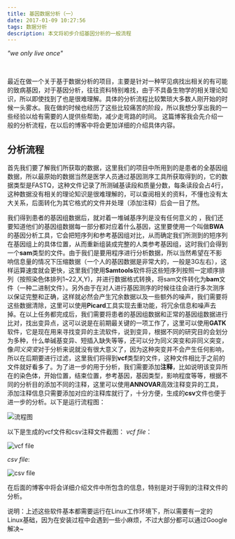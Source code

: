 ```yaml
---
title: 基因数据分析（一）
date: 2017-01-09 10:27:56
tags: 数据分析
description: 本文将初步介绍基因分析的一般流程
---
```


<!-- more -->

*"we only live once"*

<br/>


最近在做一个关于基于数据分析的项目，主要是针对一种罕见病找出相关的有可能的致病基因，对于基因分析，往往资料特别难找，由于不具备生物学的相关理论知识，所以即使找到了也是很难理解。具体的分析流程比较繁琐大多数人刚开始的时候一头雾水。我在做的时候也经历了这些比较痛苦的阶段，所以我想分享出我的一些经验以给有需要的人提供些帮助，减少走弯路的时间。
这篇博客我会先介绍一般的分析流程，在以后的博客中将会更加详细的介绍具体内容。
## 分析流程
首先我们要了解我们所获取的数据，这里我们的项目中所用到的是患者的全基因组数据，所以最原始的数据当然是医学人员通过基因测序工具所获取得到的，它的数据类型是FASTQ，这种文件记录了所测碱基读段和质量分数，每条读段会占4行，这种数据没有相关的理论知识是很难理解的，可以查阅相关的资料，不懂也没有太大关系，后面转化为其它格式的文件并处理（添加注释）后会一目了然。

我们得到患者的基因组数据后，就对着一堆碱基序列是没有任何意义的 ，我们还要知道他们的基因组数据每一部分都对应着什么基因，这里要使用一个叫做**BWA**的基因分析工具，它会把短序列和参考基因组对比，从而确定我们所测到的短序列在基因组上的具体位置，从而重新组装成完整的人类参考基因组，这时我们会得到一个**sam**类型的文件。由于我们是要用程序进行分析数据，所以当然希望在不影响信息量的情况下压缩数据（一个人的基因数据是非常大的，一般是3G左右），这样运算速度就会更快，这里我们使用**Samtools**软件将这些短序列按照一定顺序排列（按照染色体排列1~22,X,Y)，并进行数据格式转换，将sam文件转化为**bam**文件（一种二进制文件）。另外由于在对人进行基因测序的时候往往会进行多次测序以保证完整和正确，这样就必然会产生冗余数据以及一些额外的噪声，我们需要将这些数据清除，这里可以使用**Picard**工具实现去重功能，将冗余信息和噪声去掉。在以上任务都完成后，我们需要将患者的基因组数据和正常的基因组数据进行比对，找出变异点，这可以说是在前期最关键的一项工作了，这里可以使用**GATK**软件，它是现在用来寻找变异的主流软件，说到变异，根据不同的研究目的会划分为多种，什么单碱基变异、短插入缺失等等，还可以分为同义突变和非同义突变，像*同义突变*对于分析来说就没有很大意义了，因为这种突变并不会产生任何影响，所以在后期要进行过滤，这里我们将得到**vcf**类型的文件，这种文件相比于之前的文件就好看多了。为了进一步的用于分析，我们需要添加**注释**，比如说明该变异所在的染色体，开始位置，结束位置，参考基因，基因类型，影响程度等等，根据不同的分析目的添加不同的注释，这里可以使用**ANNOVAR**高效注释变异的工具，添加注释信息只需要添加对应的注释库就行了，十分方便，生成的**csv**文件也便于进一步的分析。以下是运行流程图：

![流程图](http://odbihfqll.bkt.clouddn.com/%E5%9F%BA%E5%9B%A0%E5%88%86%E6%9E%90%E6%B5%81%E7%A8%8B%E5%9B%BE.png)

以下是生成的vcf文件和csv注释文件截图：
*vcf file*：

![vcf file](http://odbihfqll.bkt.clouddn.com/vcf_file.png)

*csv file*:

![csv file](http://odbihfqll.bkt.clouddn.com/annovar.png)

在后面的博客中将会详细介绍文件中所包含的信息，特别是对于得到的注释文件的分析。

说明：上述这些软件基本都需要运行在Linux工作环境下，所以需要有一定的Linux基础，因为在安装过程中会遇到一些小麻烦，不过大部分都可以通过Google解决~